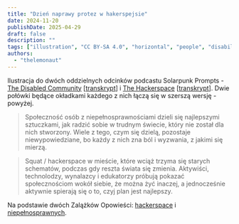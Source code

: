 ```yaml
---
title: "Dzień naprawy protez w hakerspejsie"
date: 2024-11-20
publishDate: 2025-04-29
draft: false
description: ""
tags: ["illustration", "CC BY-SA 4.0", "horizontal", "people", "disability", "technology", "library", "economy", "cooperation"]
authors:
  - "thelemonaut"
---
```


Ilustracja do dwóch oddzielnych odcinków podcastu Solarpunk Prompts - [The Disabled Community](https://podcast.tomasino.org/@SolarpunkPrompts/episodes/the-disabled-community) [[transkrypt](https://wiki.tomasino.org/writing/Solarpunk-Prompts---The-Disabled-Community)] i [The Hackerspace](https://podcast.tomasino.org/@SolarpunkPrompts/episodes/the-hackerspace) [[transkrypt](https://wiki.tomasino.org/writing/Solarpunk-Prompts---The-Hackerspace)]. Dwie połówki będące okładkami każdego z nich łączą się w szerszą wersję - powyżej.

> Społeczność osób z niepełnosprawnościami dzieli się najlepszymi sztuczkami, jak radzić sobie w trudnym świecie, który nie został dla nich stworzony. Wiele z tego, czym się dzielą, pozostaje niewypowiedziane, bo każdy z nich zna ból i wyzwania, z jakimi się mierzą.

> Squat / hackerspace w mieście, które wciąż trzyma się starych schematów, podczas gdy reszta świata się zmienia. Aktywiści, technolodzy, wynalazcy i edukatorzy próbują pokazać społecznościom wokół siebie, że można żyć inaczej, a jednocześnie aktywnie spierają się o to, czyj plan jest najlepszy.

Na podstawie dwóch Zalążków Opowieści: [hackerspace](/pl/seeds/the-hackerspace) i [niepełnosprawnych](/pl/seeds/the-disabled-community).
